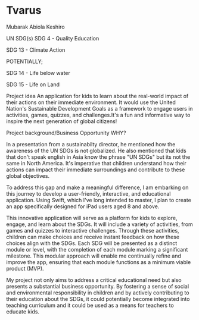 # Tvarus
Mubarak Abiola Keshiro

UN SDG(s)
SDG 4 - Quality Education 

SDG 13 - Climate Action 

POTENTIALLY;

SDG 14 - Life below water 

SDG 15 - Life on Land

Project idea
An application for kids to learn about the real-world impact of their actions on their immediate environment. It would use the United Nation's Sustainable Development Goals as a framework to engage users in activities, games, quizzes, and challenges.It's a fun and informative way to inspire the next generation of global citizens!

Project background/Business Opportunity
WHY?

In a presentation from a sustainabilty director, he mentioned how the awareness of  the UN SDGs is not globalized. He also mentioned that kids that don't speak english in Asia know the phrase "UN SDGs" but its not the same  in North America. It's imperative that children understand how their actions can impact their immediate surroundings and contribute to these global objectives.

To address this gap and make a meaningful difference, I am embarking on this journey to develop a user-friendly, interactive, and educational application. Using Swift, which I've long intended to master, I plan to create an app specifically designed for iPad users aged 8 and above.

This innovative application will serve as a platform for kids to explore, engage, and learn about the SDGs. It will include a variety of activities, from games and quizzes to interactive challenges. Through these activities, children can make choices and receive instant feedback on how these choices align with the SDGs. Each SDG will be presented as a distinct module or level, with the completion of each module marking a significant milestone. This modular approach will enable me continually refine and improve the app, ensuring that each module functions as a minimum viable product (MVP).

My project not only aims to address a critical educational need but also presents a substantial business opportunity. By fostering a sense of social and environmental responsibility in children and by actively contributing to their education about the SDGs, it could potentially become integrated into teaching curriculum and it could be used as a means for teachers to educate kids. 

